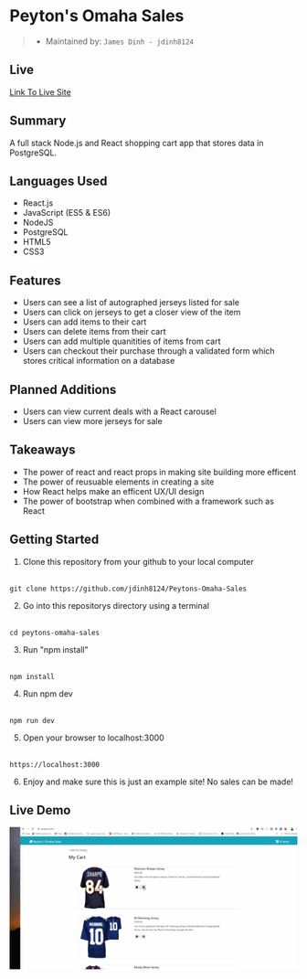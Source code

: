 # Peyton's Omaha Sales

> - Maintained by: `James Dinh - jdinh8124`

## Live
[Link To Live Site](https://peytons-omaha-sales.jamestdinh.com/)

## Summary
A full stack Node.js and React shopping cart app that stores data in PostgreSQL.

## Languages Used
- React.js
- JavaScript (ES5 & ES6)
- NodeJS
- PostgreSQL
- HTML5
- CSS3

## Features
- Users can see a list of autographed jerseys listed for sale
- Users can click on jerseys to get a closer view of the item
- Users can add items to their cart
- Users can delete items from their cart
- Users can add multiple quanitities of items from cart
- Users can checkout their purchase through a validated form which stores critical information on a database


## Planned Additions
- Users can view current deals with a React carousel
- Users can view more jerseys for sale


## Takeaways
- The power of react and react props in making site building more efficent
- The power of reusuable elements in creating a site
- How React helps make an efficent UX/UI design
- The power of bootstrap when combined with a framework such as React

## Getting Started
1. Clone this repository from your github to your local computer
```

git clone https://github.com/jdinh8124/Peytons-Omaha-Sales 

```
2. Go into this repositorys directory using a terminal
```

cd peytons-omaha-sales

```
3. Run "npm install"
``` 

npm install

```
4. Run npm dev
``` 

npm run dev

```
5. Open your browser to localhost:3000
```  

https://localhost:3000 

```
6. Enjoy and make sure this is just an example site! No sales can be made!

## Live Demo
![Peytons Omaha Sales](demo.gif)
